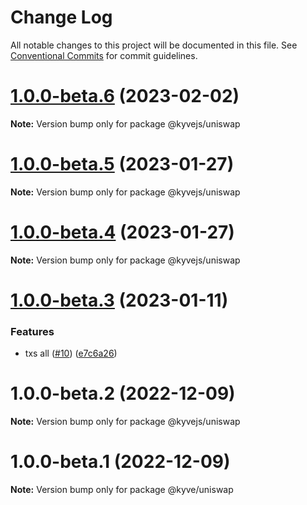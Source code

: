 # Change Log

All notable changes to this project will be documented in this file.
See [Conventional Commits](https://conventionalcommits.org) for commit guidelines.

# [1.0.0-beta.6](https://github.com/KYVENetwork/kyvejs/compare/@kyvejs/uniswap@1.0.0-beta.5...@kyvejs/uniswap@1.0.0-beta.6) (2023-02-02)

**Note:** Version bump only for package @kyvejs/uniswap

# [1.0.0-beta.5](https://github.com/KYVENetwork/kyvejs/compare/@kyvejs/uniswap@1.0.0-beta.4...@kyvejs/uniswap@1.0.0-beta.5) (2023-01-27)

**Note:** Version bump only for package @kyvejs/uniswap

# [1.0.0-beta.4](https://github.com/KYVENetwork/kyvejs/compare/@kyvejs/uniswap@1.0.0-beta.3...@kyvejs/uniswap@1.0.0-beta.4) (2023-01-27)

**Note:** Version bump only for package @kyvejs/uniswap

# [1.0.0-beta.3](https://github.com/KYVENetwork/kyvejs/compare/@kyvejs/uniswap@1.0.0-beta.2...@kyvejs/uniswap@1.0.0-beta.3) (2023-01-11)

### Features

- txs all ([#10](https://github.com/KYVENetwork/kyvejs/issues/10)) ([e7c6a26](https://github.com/KYVENetwork/kyvejs/commit/e7c6a26bfd21a9193fee46b4e137f7998d46fcfd))

# 1.0.0-beta.2 (2022-12-09)

**Note:** Version bump only for package @kyvejs/uniswap

# 1.0.0-beta.1 (2022-12-09)

**Note:** Version bump only for package @kyve/uniswap

